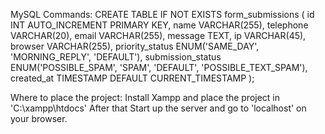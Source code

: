 MySQL Commands:
  CREATE TABLE IF NOT EXISTS form_submissions (
      id INT AUTO_INCREMENT PRIMARY KEY,
      name VARCHAR(255),
      telephone VARCHAR(20),
      email VARCHAR(255),
      message TEXT,
      ip VARCHAR(45),
      browser VARCHAR(255),
      priority_status ENUM('SAME_DAY', 'MORNING_REPLY', 'DEFAULT'),
      submission_status ENUM('POSSIBLE_SPAM', 'SPAM', 'DEFAULT', 'POSSIBLE_TEXT_SPAM'),
      created_at TIMESTAMP DEFAULT CURRENT_TIMESTAMP
  );

Where to place the project:
  Install Xampp and place the project in 'C:\xampp\htdocs\'
  After that Start up the server and go to 'localhost' on your browser.
